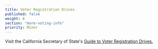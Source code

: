 ```yaml
---
title: Voter Registration Drives
published: false
weight: 8
section: "more-voting-info"
priority: Minor
---
```


Visit the California Secretary of State's [Guide to Voter Registration Drives.](http://www.sos.ca.gov/elections/additional-elections-information/publications-and-resources/guide-vr-drives/)
